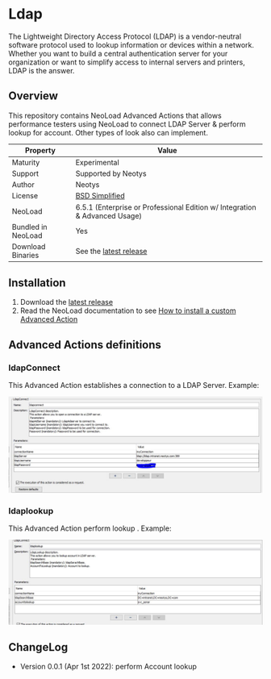 # Ldap
The Lightweight Directory Access Protocol (LDAP) is a vendor-neutral software protocol used to lookup information or devices within a network. Whether you want to build a
central authentication server for your organization or want to simplify access to internal servers and printers, LDAP is the answer.

## Overview

This repository contains NeoLoad Advanced Actions that allows performance testers using NeoLoad to connect LDAP Server & perform lookup for account.
 Other types of look also can implement.

| Property           | Value                                                                         |
|--------------------|-------------------------------------------------------------------------------|
| Maturity           | Experimental                                                                  |
| Support            | Supported by Neotys                                                           |
| Author             | Neotys                                                                        |
| License            | [BSD Simplified](https://www.neotys.com/documents/legal/bsd-neotys.txt)       |
| NeoLoad            | 6.5.1 (Enterprise or Professional Edition w/ Integration & Advanced Usage)    |
| Bundled in NeoLoad | Yes                                                                           |
| Download Binaries  | See the [latest release](https://github.com/Neotys-Labs/Ldap/releases/tag/ldap-0.0.1) |


## Installation

1. Download the [latest release](https://github.com/Neotys-Labs/Ldap/releases/tag/ldap-0.0.1)
1. Read the NeoLoad documentation to
   see [How to install a custom Advanced Action](https://www.neotys.com/documents/doc/neoload/latest/en/html/#25928.htm)

## Advanced Actions definitions
### ldapConnect

This Advanced Action establishes a connection to a LDAP Server.
Example:
<p align="center"><img src="/screenshots/connect.png" alt="Connect" /></p>

### ldaplookup

This Advanced Action perform lookup .
Example:
<p align="center"><img src="/screenshots/Lookup.png" alt="lookup" /></p>

## ChangeLog

* Version 0.0.1 (Apr 1st 2022): perform Account lookup

